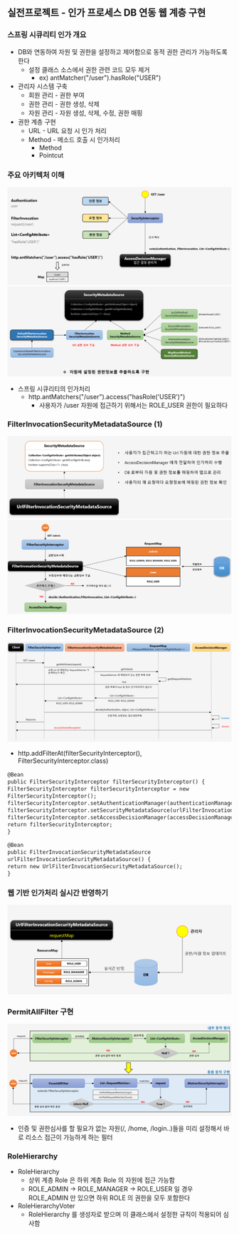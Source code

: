 ## 실전프로젝트 - 인가 프로세스 DB 연동 웹 계층 구현

### 스프링 시큐리티 인가 개요

- DB와 연동하여 자원 및 권한을 설정하고 제어함으로 동적 권한 관리가 가능하도록 한다
    - 설정 클래스 소스에서 권한 관련 코드 모두 제거
        - ex) antMatcher("/user").hasRole("USER")
- 관리자 시스템 구축
    - 회원 관리 - 권한 부여
    - 권한 관리 - 권한 생성, 삭제
    - 자원 관리 - 자원 생성, 삭제, 수정, 권한 매핑
- 권한 계층 구현
    - URL - URL 요청 시 인가 처리
    - Method - 메소드 호출 시 인가처리
        - Method
        - Pointcut

### 주요 아키텍처 이해

![authorization](../static/images/authorization.png)
![authorization_architecture](../static/images/authorization_architecture.png)

- 스프링 시큐리티의 인가처리
    - http.antMatchers("/user").access("hasRole('USER')")
        - 사용자가 /user 자원에 접근하기 위해서는 ROLE_USER 권한이 필요하다

### FilterInvocationSecurityMetadataSource (1)

![filter_invocation_security_metadata_source_1](../static/images/filter_invocation_security_metadata_source_1.png)
![filter_invocation_security_metadata_source_2](../static/images/filter_invocation_security_metadata_source_2.png)

### FilterInvocationSecurityMetadataSource (2)

![filter_invocation_security_metadata_source_3](../static/images/filter_invocation_security_metadata_source_3.png)

- http.addFilterAt(filterSecurityInterceptor(), FilterSecurityInterceptor.class)

```
@Bean
public FilterSecurityInterceptor filterSecurityInterceptor() {
FilterSecurityInterceptor filterSecurityInterceptor = new FilterSecurityInterceptor();
filterSecurityInterceptor.setAuthenticationManager(authenticationManager);
filterSecurityInterceptor.setSecurityMetadataSource(urlFilterInvocationSecurityMetadataSource());
filterSecurityInterceptor.setAccessDecisionManager(accessDecisionManager);
return filterSecurityInterceptor;
}
```

```
@Bean
public FilterInvocationSecurityMetadataSource urlFilterInvocationSecurityMetadataSource() {
return new UrlFilterInvocationSecurityMetadataSource();
}
```

### 웹 기반 인가처리 실시간 반영하기
![url_filter_invocation_security_metadata_source](../static/images/url_filter_invocation_security_metadata_source.png)

### PermitAllFilter 구현
![permit_all_filter](../static/images/permit_all_filter.png)
- 인증 및 권한심사를 할 필요가 없는 자원(/, /home, /login..)들을 미리 설정해서 바로 리소스 접근이 가능하게 하는 필터


### RoleHierarchy

- RoleHierarchy
  - 상위 계층 Role 은 하위 계층 Role 의 자원에 접근 가능함
  - ROLE_ADMIN -> ROLE_MANAGER -> ROLE_USER 일 경우 ROLE_ADMIN 만 있으면 하위 ROLE 의 권한을 모두 포함한다
- RoleHierarchyVoter
  - RoleHierarchy 를 생성자로 받으며 이 클래스에서 설정한 규칙이 적용되어 심사함